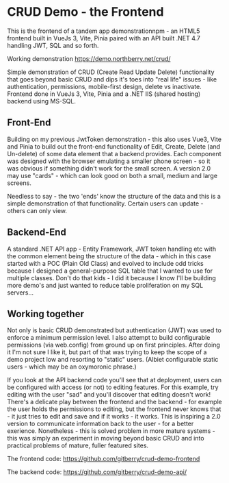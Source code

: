# CRUD Demo - the Frontend #

This is the frontend of a tandem app demonstrationnpm  - an HTML5 frontend built in VueJs 3, Vite, Pinia paired with an API built .NET 4.7 handling JWT, SQL and so forth.

Working demonstration https://demo.northberry.net/crud/

Simple demonstration of CRUD (Create Read Update Delete) functionality that goes beyond basic CRUD and dips it's toes into "real life" issues - like authentication, permissions, mobile-first design, delete vs inactivate. Frontend done in VueJs 3, Vite, Pinia and a .NET IIS (shared hosting) backend using MS-SQL.

## Front-End ##

Building on my previous JwtToken demonstration - this also uses Vue3, Vite and Pinia to build out the front-end functionality of Edit, Create, Delete (and Un-delete) of some data element that a backend provides. Each component was designed with the browser emulating a smaller phone screen - so it was obvious if something didn't work for the small screen. A version 2.0 may use "cards" - which can look good on both a small, medium and large screens.

Needless to say - the two 'ends' know the structure of the data and this is a simple demonstration of that functionality. Certain users can update - others can only view.

## Backend-End ##

A standard .NET API app - Entity Framework, JWT token handling etc with the common element being the structure of the data - which in this case started with a POC (Plain Old Class) and evolved to include odd tricks because I designed a general-purpose SQL table that I wanted to use for multiple classes. Don't do that kids - I did it because I know I'll be building more demo's and just wanted to reduce table proliferation on my SQL servers...

## Working together ##

Not only is basic CRUD demonstrated but authentication (JWT) was used to enforce a minimum permission level. I also attempt to build configurable permissions (via web.config) from ground up on first principles. After doing it I'm not sure I like it, but part of that was trying to keep the scope of a demo project low and resorting to "static" users. (Albiet configurable static users - which may be an oxymoronic phrase.)

If you look at the API backend code you'll see that at deployment, users can be configured with access (or not) to editing features. For this example, try editing with the user "sad" and you'll discover that editing doesn't work! There's a delicate play between the frontend and the backend - for example the user holds the permissions to editing, but the frontend never knows that - it just tries to edit and save and if it works - it works. This is inspiring a 2.0 version to communicate information back to the user - for a better exerience. Nonetheless - this is solved problem in more mature systems - this was simply an experiment in moving beyond basic CRUD and into practical problems of mature, fuller featured sites.

The frontend code: https://github.com/gitberry/crud-demo-frontend

The backend code: https://github.com/gitberry/crud-demo-api/
